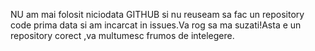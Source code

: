 NU am mai folosit niciodata GITHUB si nu reuseam sa fac un repository code prima data si am incarcat in issues.Va rog sa ma suzati!Asta e un repository corect ,va multumesc frumos de intelegere.
